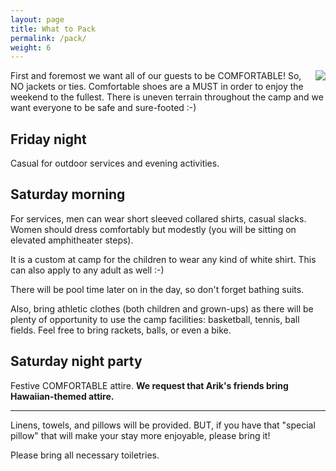 ```yaml
---
layout: page
title: What to Pack
permalink: /pack/
weight: 6
---
```


<img style="float: right; margin: 0 0 1em 1em;" src="{{site.url}}/pics/sibl.jpg" />

First and foremost we want all of our guests to be COMFORTABLE!
So, NO jackets or ties. Comfortable shoes are a MUST in order to enjoy the weekend to the fullest.
There is uneven terrain throughout the camp and we want everyone to be safe and sure-footed :-)

## Friday night

Casual for outdoor services and evening activities.

## Saturday morning

For services, men can wear short sleeved collared shirts, casual slacks. Women should dress comfortably but modestly (you will be sitting on elevated amphitheater steps).

It is a custom at camp for the children to wear any kind of white shirt.
This can also apply to any adult as well :-)

There will be pool time later on in the day, so don't forget bathing suits.

Also, bring athletic clothes (both children and grown-ups) as there will be plenty of opportunity to use the camp facilities:  basketball, tennis, ball fields.  Feel free to bring rackets, balls, or even a bike.


## Saturday night party

Festive COMFORTABLE attire. <b>We request that Arik's friends bring Hawaiian-themed attire.</b>

----

Linens, towels, and pillows will be provided. BUT, if you have that "special pillow" that will
make your stay more enjoyable, please bring it!

Please bring all necessary toiletries.
